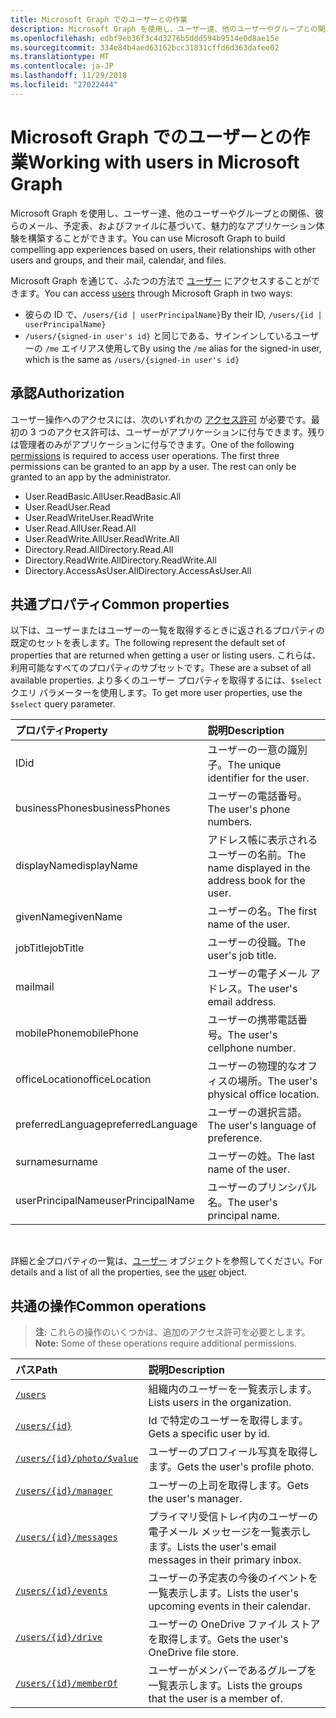 ```yaml
---
title: Microsoft Graph でのユーザーとの作業
description: Microsoft Graph を使用し、ユーザー達、他のユーザーやグループとの関係、彼らのメール、予定表、およびファイルに基づいて、魅力的なアプリケーション体験を構築することができます。
ms.openlocfilehash: edbf9eb36f3c4d3276b5ddd594b9514e0d8ae15e
ms.sourcegitcommit: 334e84b4aed63162bcc31831cffd6d363dafee02
ms.translationtype: MT
ms.contentlocale: ja-JP
ms.lasthandoff: 11/29/2018
ms.locfileid: "27022444"
---
```

# <a name="working-with-users-in-microsoft-graph"></a><span data-ttu-id="47106-103">Microsoft Graph でのユーザーとの作業</span><span class="sxs-lookup"><span data-stu-id="47106-103">Working with users in Microsoft Graph</span></span>

<span data-ttu-id="47106-104">Microsoft Graph を使用し、ユーザー達、他のユーザーやグループとの関係、彼らのメール、予定表、およびファイルに基づいて、魅力的なアプリケーション体験を構築することができます。</span><span class="sxs-lookup"><span data-stu-id="47106-104">You can use Microsoft Graph to build compelling app experiences based on users, their relationships with other users and groups, and their mail, calendar, and files.</span></span>

<span data-ttu-id="47106-105">Microsoft Graph を通じて、ふたつの方法で [ユーザー](user.md) にアクセスすることができます。</span><span class="sxs-lookup"><span data-stu-id="47106-105">You can access [users](user.md) through Microsoft Graph in two ways:</span></span>

- <span data-ttu-id="47106-106">彼らの ID で、`/users/{id | userPrincipalName}`</span><span class="sxs-lookup"><span data-stu-id="47106-106">By their ID, `/users/{id | userPrincipalName}`</span></span> 
- <span data-ttu-id="47106-107">`/users/{signed-in user's id}` と同じである、サインインしているユーザーの `/me` エイリアス使用して</span><span class="sxs-lookup"><span data-stu-id="47106-107">By using the `/me` alias for the signed-in user, which is the same as `/users/{signed-in user's id}`</span></span>

## <a name="authorization"></a><span data-ttu-id="47106-108">承認</span><span class="sxs-lookup"><span data-stu-id="47106-108">Authorization</span></span>

<span data-ttu-id="47106-p101">ユーザー操作へのアクセスには、次のいずれかの [アクセス許可](https://developer.microsoft.com/graph/docs/authorization/permission_scopes) が必要です。最初の 3 つのアクセス許可は、ユーザーがアプリケーションに付与できます。残りは管理者のみがアプリケーションに付与できます。</span><span class="sxs-lookup"><span data-stu-id="47106-p101">One of the following [permissions](https://developer.microsoft.com/graph/docs/authorization/permission_scopes) is required to access user operations. The first three permissions can be granted to an app by a user. The rest can only be granted to an app by the administrator.</span></span>

- <span data-ttu-id="47106-112">User.ReadBasic.All</span><span class="sxs-lookup"><span data-stu-id="47106-112">User.ReadBasic.All</span></span>
- <span data-ttu-id="47106-113">User.Read</span><span class="sxs-lookup"><span data-stu-id="47106-113">User.Read</span></span>
- <span data-ttu-id="47106-114">User.ReadWrite</span><span class="sxs-lookup"><span data-stu-id="47106-114">User.ReadWrite</span></span>
- <span data-ttu-id="47106-115">User.Read.All</span><span class="sxs-lookup"><span data-stu-id="47106-115">User.Read.All</span></span>
- <span data-ttu-id="47106-116">User.ReadWrite.All</span><span class="sxs-lookup"><span data-stu-id="47106-116">User.ReadWrite.All</span></span>
- <span data-ttu-id="47106-117">Directory.Read.All</span><span class="sxs-lookup"><span data-stu-id="47106-117">Directory.Read.All</span></span>
- <span data-ttu-id="47106-118">Directory.ReadWrite.All</span><span class="sxs-lookup"><span data-stu-id="47106-118">Directory.ReadWrite.All</span></span>
- <span data-ttu-id="47106-119">Directory.AccessAsUser.All</span><span class="sxs-lookup"><span data-stu-id="47106-119">Directory.AccessAsUser.All</span></span>

## <a name="common-properties"></a><span data-ttu-id="47106-120">共通プロパティ</span><span class="sxs-lookup"><span data-stu-id="47106-120">Common properties</span></span>

<span data-ttu-id="47106-121">以下は、ユーザーまたはユーザーの一覧を取得するときに返されるプロパティの既定のセットを表します。</span><span class="sxs-lookup"><span data-stu-id="47106-121">The following represent the default set of properties that are returned when getting a user or listing users.</span></span> <span data-ttu-id="47106-122">これらは、利用可能なすべてのプロパティのサブセットです。</span><span class="sxs-lookup"><span data-stu-id="47106-122">These are a subset of all available properties.</span></span> <span data-ttu-id="47106-123">より多くのユーザー プロパティを取得するには、`$select` クエリ パラメーターを使用します。</span><span class="sxs-lookup"><span data-stu-id="47106-123">To get more user properties, use the `$select` query parameter.</span></span> 

|<span data-ttu-id="47106-124">プロパティ</span><span class="sxs-lookup"><span data-stu-id="47106-124">Property</span></span> |<span data-ttu-id="47106-125">説明</span><span class="sxs-lookup"><span data-stu-id="47106-125">Description</span></span> |
|:----------|:-------------|
|<span data-ttu-id="47106-126">ID</span><span class="sxs-lookup"><span data-stu-id="47106-126">id</span></span> | <span data-ttu-id="47106-127">ユーザーの一意の識別子。</span><span class="sxs-lookup"><span data-stu-id="47106-127">The unique identifier for the user.</span></span>|
|<span data-ttu-id="47106-128">businessPhones</span><span class="sxs-lookup"><span data-stu-id="47106-128">businessPhones</span></span> | <span data-ttu-id="47106-129">ユーザーの電話番号。</span><span class="sxs-lookup"><span data-stu-id="47106-129">The user's phone numbers.</span></span>|
|<span data-ttu-id="47106-130">displayName</span><span class="sxs-lookup"><span data-stu-id="47106-130">displayName</span></span> | <span data-ttu-id="47106-131">アドレス帳に表示されるユーザーの名前。</span><span class="sxs-lookup"><span data-stu-id="47106-131">The name displayed in the address book for the user.</span></span>|
|<span data-ttu-id="47106-132">givenName</span><span class="sxs-lookup"><span data-stu-id="47106-132">givenName</span></span>| <span data-ttu-id="47106-133">ユーザーの名。</span><span class="sxs-lookup"><span data-stu-id="47106-133">The first name of the user.</span></span> |
|<span data-ttu-id="47106-134">jobTitle</span><span class="sxs-lookup"><span data-stu-id="47106-134">jobTitle</span></span> | <span data-ttu-id="47106-135">ユーザーの役職。</span><span class="sxs-lookup"><span data-stu-id="47106-135">The user's job title.</span></span>|
|<span data-ttu-id="47106-136">mail</span><span class="sxs-lookup"><span data-stu-id="47106-136">mail</span></span>| <span data-ttu-id="47106-137">ユーザーの電子メール アドレス。</span><span class="sxs-lookup"><span data-stu-id="47106-137">The user's email address.</span></span> |
|<span data-ttu-id="47106-138">mobilePhone</span><span class="sxs-lookup"><span data-stu-id="47106-138">mobilePhone</span></span> | <span data-ttu-id="47106-139">ユーザーの携帯電話番号。</span><span class="sxs-lookup"><span data-stu-id="47106-139">The user's cellphone number.</span></span>|
|<span data-ttu-id="47106-140">officeLocation</span><span class="sxs-lookup"><span data-stu-id="47106-140">officeLocation</span></span> | <span data-ttu-id="47106-141">ユーザーの物理的なオフィスの場所。</span><span class="sxs-lookup"><span data-stu-id="47106-141">The user's physical office location.</span></span>|
|<span data-ttu-id="47106-142">preferredLanguage</span><span class="sxs-lookup"><span data-stu-id="47106-142">preferredLanguage</span></span> | <span data-ttu-id="47106-143">ユーザーの選択言語。</span><span class="sxs-lookup"><span data-stu-id="47106-143">The user's language of preference.</span></span>|
|<span data-ttu-id="47106-144">surname</span><span class="sxs-lookup"><span data-stu-id="47106-144">surname</span></span>| <span data-ttu-id="47106-145">ユーザーの姓。</span><span class="sxs-lookup"><span data-stu-id="47106-145">The last name of the user.</span></span> |
|<span data-ttu-id="47106-146">userPrincipalName</span><span class="sxs-lookup"><span data-stu-id="47106-146">userPrincipalName</span></span>| <span data-ttu-id="47106-147">ユーザーのプリンシパル名。</span><span class="sxs-lookup"><span data-stu-id="47106-147">The user's principal name.</span></span> |

<br/>

<span data-ttu-id="47106-148">詳細と全プロパティの一覧は、[ユーザー](user.md) オブジェクトを参照してください。</span><span class="sxs-lookup"><span data-stu-id="47106-148">For details and a list of all the properties, see the [user](user.md) object.</span></span>

## <a name="common-operations"></a><span data-ttu-id="47106-149">共通の操作</span><span class="sxs-lookup"><span data-stu-id="47106-149">Common operations</span></span>

> <span data-ttu-id="47106-150">**注:** これらの操作のいくつかは、追加のアクセス許可を必要とします。</span><span class="sxs-lookup"><span data-stu-id="47106-150">**Note:** Some of these operations require additional permissions.</span></span>

| <span data-ttu-id="47106-151">パス</span><span class="sxs-lookup"><span data-stu-id="47106-151">Path</span></span>    | <span data-ttu-id="47106-152">説明</span><span class="sxs-lookup"><span data-stu-id="47106-152">Description</span></span> |
|:---------|:-------------|
|[`/users`](../api/user-list.md) | <span data-ttu-id="47106-153">組織内のユーザーを一覧表示します。</span><span class="sxs-lookup"><span data-stu-id="47106-153">Lists users in the organization.</span></span> |
|[`/users/{id}`](../api/user-get.md) | <span data-ttu-id="47106-154">Id で特定のユーザーを取得します。</span><span class="sxs-lookup"><span data-stu-id="47106-154">Gets a specific user by id.</span></span> |
|[`/users/{id}/photo/$value`](../api/profilephoto-get.md)| <span data-ttu-id="47106-155">ユーザーのプロフィール写真を取得します。</span><span class="sxs-lookup"><span data-stu-id="47106-155">Gets the user's profile photo.</span></span> |
|[`/users/{id}/manager`](../api/user-list-manager.md) | <span data-ttu-id="47106-156">ユーザーの上司を取得します。</span><span class="sxs-lookup"><span data-stu-id="47106-156">Gets the user's manager.</span></span> |
|[`/users/{id}/messages`](../api/user-list-messages.md)| <span data-ttu-id="47106-157">プライマリ受信トレイ内のユーザーの電子メール メッセージを一覧表示します。</span><span class="sxs-lookup"><span data-stu-id="47106-157">Lists the user's email messages in their primary inbox.</span></span> |
|[`/users/{id}/events`](../api/user-list-events.md) | <span data-ttu-id="47106-158">ユーザーの予定表の今後のイベントを一覧表示します。</span><span class="sxs-lookup"><span data-stu-id="47106-158">Lists the user's upcoming events in their calendar.</span></span> |
|[`/users/{id}/drive`](../api/drive-get.md)| <span data-ttu-id="47106-159">ユーザーの OneDrive ファイル ストアを取得します。</span><span class="sxs-lookup"><span data-stu-id="47106-159">Gets the user's OneDrive file store.</span></span> |
|[`/users/{id}/memberOf`](../api/user-list-memberof.md)| <span data-ttu-id="47106-160">ユーザーがメンバーであるグループを一覧表示します。</span><span class="sxs-lookup"><span data-stu-id="47106-160">Lists the groups that the user is a member of.</span></span> |
